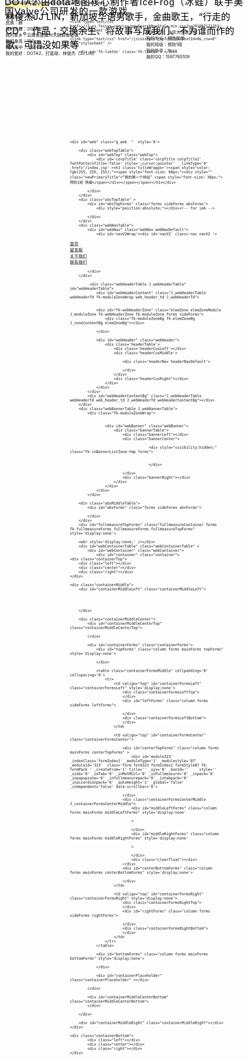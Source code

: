 <!DOCTYPE HTML>

<!--<html><head></head><body></body></html>-->
<html xmlns="http://www.w3.org/1999/xhtml" class="__noGmain g_html">
<head>
<title>我的第一个网站——杨晨</title>

<meta http-equiv="Content-Type" content="text/html; charset=utf-8" />
<meta http-equiv="Cache-Control" content="no-transform" />
<meta http-equiv="X-UA-Compatible" content="IE=edge" />
<meta name="format-detection" content="telephone=no,email=no,address=no" />
<meta name="renderer" content="webkit" />
<meta property="og:url" content="https://mj23669316.icoc.cc">





<script type="text/javascript" language="javascript"  id="faiHawEye">
(function() { 
var fs = document.createElement("script"); 
fs.src = "//fe.faisys.com/jssdk_1_1/js/hawkEye.min.js?v=202009221503";
fs.id = "faiHawkEye";
window.FAI_HAWK_EYE = {}; 
window.FAI_HAWK_EYE.jssdk_report_url = "//report.fkw.com/js/report"; 
window.FAI_HAWK_EYE.jssdk_appid = 3002; 
window.FAI_HAWK_EYE.fai_is_oem = 0; 
window.FAI_HAWK_EYE.fai_aid = 25488453; 
window.FAI_HAWK_EYE.fai_bs_aid = 25488453; 
window.FAI_HAWK_EYE.fai_bs_id = 0; 
window.FAI_HAWK_EYE.fai_bs_wid = 0; 
window.FAI_HAWK_EYE.fai_web_name = "site"; 
var s = document.getElementsByTagName("script")[0];
s.parentNode.insertBefore(fs, s);
})();

window.FAI_HAWK_EYE && (FAI_HAWK_EYE.js_err_filter = function(){
    var event = arguments[4];
    if(event && event.innerError){
        return true;
    }
    var url = arguments[1];
    if(url && ['1.ss.faisys.com/js', 'fe.faisys.com'].some(function(item){
        return url.indexOf(item) > -1
    })){
        return true;
    };
    return false;
});
</script>

<link rel="shortcut icon" href="data:;base64,="/>
<meta name="description" content=""/>
<meta itemprop="name" content="我的第一个网站——杨晨"/>
<meta name="keywords" content=""/>
<link rel='canonical' href='//mj23669316.icoc.cc/'>


<link type="text/css" href="//2.ss.faisys.com/css/dialog.min.css?v=202009091417" rel="stylesheet" />

<link type="text/css" href="//2.ss.faisys.com/css/siteBase2.min.css?v=202009231402" rel="stylesheet" />
<link type="text/css" href="//2.ss.faisys.com/css/base2.min.css?v=202009291821" rel="stylesheet" />
<link type="text/css" href="//2.ss.faisys.com/css/dist/module.min.css?v=202007291522" rel="stylesheet" />
<link type="text/css" href="//jzs.faisys.com/1010/fkTheme.min.css?v=20200927114032&aid=25488453&wid=0&isNavV2=true&isBannerV2=true&isGrayTest=true" rel="stylesheet" />


    <link type='text/css' href='//2.ss.faisys.com/css/newSearchBoxStyle.min.css?v=201907171253' rel='stylesheet'>

<link type="text/css" href="//2.ss.faisys.com/css/site/poshytipAndmCustomScrollbar.min.css?v=201905221254" rel="stylesheet" />







    <link type="text/css" href="/jzcusstyle.jsp?colId=2&extId=0&_csw=0" rel="stylesheet" />




<script>

var _perfGray = true;
var _portalHost = "i.fkw.com";
var _wid = 0;
if (typeof Fai == 'undefined'){
    Fai = {};
    Fai.top = window;
}
var _lcid = 2052,
    _curLanCode = 'cn',
    _openStaticUrl = false,
    defaultLcid = 2052,
    _aid = 25488453,
    statId = -1,
    _debug = false,
    _isPre = false,
    _siteDomain = '//mj23669316.icoc.cc',
    _resRoot = '//0.ss.faisys.com',
    _colId = 2,
    newsDetailPage = 7,
    productDetailPage = 8,
    photoDetailPage = 22,
    _fromColId = -1,
    _designAuth = false,
    _manageMode = false,
    _oem = false,
    siteVipBeforeExpireDays = -1000,
    _getVipVipStartTime = {"siteVipStartMoreThan7Days":false,"siteVipStartMoreThan30DaysAllSite":false,"siteVipVipStartTime":"0"},                          
    _siteVer = 10,
    _fdpSiteVer = 1,
    _manageStatus = false,
    __noTable = true,
    __noGmain = true,
    _vueStyleGrayTest = false,
    _mutationObLog = false,
    _simpleTextGrayTest = true,
    _mutationObGrayTest = true,
    _openRemoveUrlArgs = false,
    _setReqHttpOnlyCookie = false,
    _useFullUrl = false,
    newUserHasAddModule = true,     
    _floatImgLazyLoadGrayTest = true,
    _showFirstOpenRapid = true,
    _isTemplateVersion2 = true,
    _uiMode= false;
     Fai.top._oldFooterGuideUrl = '//jz.fkw.com/blog/5405';  
    _cusSiteWidth = 1200;

</script>



<script type="text/javascript" src="//1.ss.faisys.com/js/comMethods.min.js?v=202008121347"></script>
<script type="text/javascript" src="//1.ss.faisys.com/js/jzUtils.min.js?v=202007291522"></script>
<script type="text/javascript" src="//1.ss.faisys.com/js/comm/polyfill.min.js?v=202003181523"></script>
<script type="text/javascript" src="//1.ss.faisys.com/js/comm/jquery/jquery-core.min.js?v=201912231451"></script>
<script type="text/javascript" src="//1.ss.faisys.com/js/comm/jquery/jquery-mousewheel.min.js?v=201912181508"></script>
<!-- <script type="text/javascript" src="//fe.faisys.com/faUtil_1_0/js/fai.all.min.js?v=202003051758"></script> -->
<script type="text/javascript" src="//1.ss.faisys.com/js/dist/frontend.min.js?v=202009231402"></script>
<script type="text/javascript" src="//1.ss.faisys.com/js/comm/jquery/jquery-ui-core.min.js?v=202009091417"></script>
<script type="text/javascript" src="//1.ss.faisys.com/js/comm/jquery/jquery-parallax.min.js?v=202001151456"></script>
<script type="text/javascript" src="//1.ss.faisys.com/js/dist/monitor.min.js?v=202008261414"></script>
<script type="text/javascript" src="//1.ss.faisys.com/js/site.min.js?v=202009291822"></script>
<script type="text/javascript" src="//1.ss.faisys.com/js/locale/2052.min.js?v=202009091418"></script>


<script type="text/javascript" src="//1.ss.faisys.com/js/dist/site.min.js?v=202009281220"></script>












<script type="text/javascript"> 
    ;(function () {
    var lancode = Fai.top._curLanCode
    function startsWith (str, search, pos) {
      pos = !pos || pos < 0 ? 0 : +pos;
      return str.substring(pos, pos + search.length) === search;
    }
    function formater (prefix, url) {
          if(lancode) {
        if( !startsWith(url,"/") && !startsWith(url, "../")  && !startsWith(url, "http")) {
              if(/^((\.\/)|\/)?r?manage(_v2)?\/(.*\.jsp)?/.test(url)) {
                var rIndex = url.indexOf("./") === 0;
                if(rIndex) {
                  url = url.substring(2)
                }
                 var hasCode = window.location.pathname.indexOf("/" +  lancode +"/") !== -1; 
                if(hasCode) {
                    url = prefix + url;
                }else {
                    url = "/" + url;
                }
              }
            }
          }
          return url
    }
        try {
            if(Fai.top._openStaticUrl) {
                Fai.top.Fai.popupWindow.setPrefix("/" + Fai.top._curLanCode + "/", formater)
                Fai.top.Fai.popupWindowVersionTwo.setPrefix("/" + Fai.top._curLanCode + "/", formater); 
            }
        }  catch (e) {
        }
    })();
</script>




</head>
<body class="g_body  g_locale2052  g_cusSiteWidth  bUserWrap " >



        <div id='fk-limtUv' class='fk-limtUv'> </div>   




















    <div id="web" class="g_web  "  style='0'>

        <div class="webTopTable">
            <div id="webTop" class="webTop">
                <div id='corpTitle' class='corpTitle corpTitle2' fontPatternTitle='false' style=';cursor:pointer'  _linkType='0' _href='/index.jsp' ><h1 class='titleWrapper'><span style="color: rgb(255, 255, 255);"><span style="font-size: 60px;"><div style="" class="newPrimaryTitle">“我的第一个网站” <span style="font-size: 30px;">预防1班 杨晨</span></div></span></span></h1></div>

            </div>
        </div>
        <div class="absTopTable" >
            <div id="absTopForms" class="forms sideForms absForms">
                <div style="position:absolute;"></div><!-- for ie6 -->
                
            </div>
        </div>
        <div class="webNavTable">
            <div id="webNav" class="webNav webNavDefault">
                <div id='navV2Wrap'><div id='navV2' class='nav navV2 '>
<div class='navMainContent'><div class='navContent'>
<div id='navCenterContent' class='navCenterContent'>
<div id='navCenter' class='navCenter'>
<div class='itemPrev'></div>
<div class='itemContainer'>
<div title='' id='nav2' class='item itemCol2 itemIndex1' colId='2'  onclick='window.open("/", "_self")' _jump='window.open("/", "_self")'>
<div class='itemCenter navItem'><a hidefocus='true' style='outline:none;' class='J_nav_item_link ' href='/'  onclick=';return false;' ><span class='itemName0 J_nav_item_name'>首页</span><span style='display:none;' class='navItemSubName J_nav_item_subname'>Home</span></a></div></div>
<div class='itemSep'><span class='itemSepLine'></span></div><div title='' id='nav9' class='item itemCol9 itemIndex2' colId='9'  onclick='window.open("/msgBoard.jsp", "_self")' _jump='window.open("/msgBoard.jsp", "_self")'>
<div class='itemCenter navItem'><a hidefocus='true' style='outline:none;' class='J_nav_item_link ' href='/msgBoard.jsp'  onclick=';return false;' ><span class='itemName0 J_nav_item_name'>留言板</span><span style='display:none;' class='navItemSubName J_nav_item_subname'>Messages</span></a></div></div>
<div class='itemSep'><span class='itemSepLine'></span></div><div title='' id='nav101' class='item itemCol101 itemIndex3' colId='101'  onclick='window.open("/col.jsp?id=101", "_self")' _jump='window.open("/col.jsp?id=101", "_self")'>
<div class='itemCenter navItem'><a hidefocus='true' style='outline:none;' class='J_nav_item_link ' href='/col.jsp?id=101'  onclick=';return false;' ><span class='itemName0 J_nav_item_name'>关于我们</span><span style='display:none;' class='navItemSubName J_nav_item_subname'>Nav</span></a></div></div>
<div class='itemSep'><span class='itemSepLine'></span></div><div title='' id='nav102' class='item itemCol102 itemIndex4' colId='102'  onclick='window.open("/col.jsp?id=102", "_self")' _jump='window.open("/col.jsp?id=102", "_self")'>
<div class='itemCenter navItem'><a hidefocus='true' style='outline:none;' class='J_nav_item_link ' href='/col.jsp?id=102'  onclick=';return false;' ><span class='itemName0 J_nav_item_name'>联系我们</span><span style='display:none;' class='navItemSubName J_nav_item_subname'>Nav</span></a></div></div>
</div>
<div class='itemNext'></div>
</div>
</div>
</div>
</div>
</div>
</div>

            </div>
        </div>
        
             <div class="webHeaderTable J_webHeaderTable" id="webHeaderTable">
                <div id="webHeaderContent" class="J_webHeaderTable webHeaderTd fk-moduleZoneWrap web_header_td J_webHeaderTd">
       
                
                <div id="fk-webHeaderZone" class="elemZone elemZoneModule J_moduleZone fk-webHeaderZone fk-moduleZone forms sideForms">
                    <div class="fk-moduleZoneBg fk-elemZoneBg J_zoneContentBg elemZoneBg"></div>
                    
                </div>
                
                <div id="webHeader" class="webHeader">
                    <div class='headerTable'>
                        <div class='headerCusLeft'></div>
                        <div class='headerCusMiddle'>

                            <div class='headerNav headerNavDefault'>
                            
                            </div>
                        </div>
                        <div class="headerCusRight"></div>
                    </div>
                </div>
            </div>
            <div id="webHeaderContentBg" class="J_webHeaderTable webHeaderTd web_header_td J_webHeaderTd webHeaderContentBg"></div>
        </div>
        <div class="webBannerTable J_webBannerTable">
            <div class="fk-moduleZoneWrap">
                    
                    
                    <div id="webBanner" class="webBanner">
                        <div class="bannerTable">
                            <div class="bannerLeft"></div>
                            <div class="bannerCenter">
                                        
                                        <div style="visibility:hidden;" class="fk-inBannerListZone-tmp forms">

                                            
                                        </div>  
                                
                            </div>
                            <div class="bannerRight"></div>
                        </div>
                    </div>
                </div>
            </div>

        <div class="absMiddleTable">
            <div id="absForms" class="forms sideForms absForms">
                
            </div>
        </div>
        <div id="fullmeasureTopForms" class="fullmeasureContainer forms fk-fullmeasureForms fullmeasureForms fullmeasureTopForms" style='display:none'>
            
        <wbr style='display:none;' /></div>
        <div id="webContainerTable" class="webContainerTable" >
            <div id="webContainer" class="webContainer">
                <div id="container" class="container">
    <div class="containerTop">
        <div class="left"></div>
        <div class="center"></div>
        <div class="right"></div>
    </div>

    <div class="containerMiddle">
        <div id="containerMiddleLeft" class="containerMiddleLeft">
                
                
                
                
        </div>

        <div class="containerMiddleCenter">
            <div id="containerMiddleCenterTop" class="containerMiddleCenterTop">
                
            </div>

            <div id="containerForms" class="containerForms">
                <div id="topForms" class="column forms mainForms topForms" style='display:none'>
                    
                </div>

                <table class="containerFormsMiddle" cellpadding='0' cellspacing='0'>
                    <tr>
                        <td valign="top" id="containerFormsLeft" class="containerFormsLeft" style='display:none'>
                            <div class="containerFormsLeftTop">
                            </div>
                            <div id="leftForms" class="column forms sideForms leftForms">
                                
                            </div>
                            <div class="containerFormsLeftBottom">
                            </div>
                        </td>

                        <td valign="top" id="containerFormsCenter" class="containerFormsCenter">
                
                            <div id="centerTopForms" class="column forms mainForms centerTopForms" >
                                <div id='module323' _indexClass='formIndex1' _moduleType='1' _modulestyle='87' _moduleid='323'  class='form form323 formIndex1 formStyle87 fk-formPack ' _createFrom='1' title='' _sys='0' _banId=''     style='' _side='0' _inTab='0' _inMulMCol='0' _inFullmeasure='0' _inpack='0' _inpopupzone='0' _infullmeasurepack='0' _intabpack='0' _inaccordionpack='0' _autoHeight='1' _global='false' _independent='false' data-scrollbar='0'>
<div class='formBanner formBanner323 f-packFormBanner  J_packFormBanner '  style=''>
<div class='left left323'></div>
<div class='center center323' valign='top'>
<div class='formBannerTitle formBannerTitle323'>
<span class='titleLeft titleLeft323' valign='top'>
</span>
<div class='titleCenter titleCenter323' valign='top'>
<div class='titleText titleText323'><span class='bannerNormalTitle fk_mainTitle mainTitle mainTitle323'></span></div>
</div>
<span class='titleRight titleRight323' valign='top'>
</span>
</div>
</div>
<div class='right right323'></div>
</div>
<div class='J_packContent f-packContent f-packContent323 elemZone elemZoneModule' id='fk-packContent323'><div class='fk-elemZoneBg J_zoneContentBg elemZoneBg f-packContentBg f-packContentBg323'></div>
<div id='module325' bannerTitle='文本' _indexClass='' _moduleType='1' _modulestyle='86' _moduleid='325'  class='form form325 formStyle86 siteEditor ' title='' _sys='0' _banId=''     style='position:absolute;top:43px;left:18px;width:435px;' _side='0' _inTab='0' _inMulMCol='0' _inFullmeasure='0' _inpack='323' _inpopupzone='0' _infullmeasurepack='0' _intabpack='0' _inaccordionpack='0' _autoHeight='0' _global='false' _independent='false' data-scrollbar='0'>
<div class='lightModuleOuterContent lightModuleOuterContent325'><div class='fk-editor simpleText fk-editor-break-word  '>我的名字：杨晨<div>民族：彝</div><div>我的生日：2001年11月</div><div>我的家乡：云南省楚雄州大姚县金碧镇</div><div>我的身高：190cm</div><div>我的高中：大姚一中</div><div>我的爱好：DOTA2、打篮球、林俊杰（JJ LIN）<br><div><br></div></div></div></div>
</div>
<div id='module322' bannerTitle='文本' _indexClass='' _moduleType='1' _modulestyle='86' _moduleid='322'  class='form form322 formStyle86 siteEditor ' title='' _sys='0' _banId=''     style='position:absolute;top:-2px;left:18px;width:197px;' _side='0' _inTab='0' _inMulMCol='0' _inFullmeasure='0' _inpack='323' _inpopupzone='0' _infullmeasurepack='0' _intabpack='0' _inaccordionpack='0' _autoHeight='0' _global='false' _independent='false' data-scrollbar='0'>
<div class='lightModuleOuterContent lightModuleOuterContent322'><div class='fk-editor simpleText fk-editor-break-word  '><span style="color: rgb(255, 235, 60); font-size: 30px;" color="rgba(255, 235, 60, 1)">About me</span></div></div>
</div>
<div id='module326' bannerTitle='文本' _indexClass='' _moduleType='1' _modulestyle='86' _moduleid='326'  class='form form326 formStyle86 siteEditor ' title='' _sys='0' _banId=''     style='position:absolute;top:94px;left:477px;width:435px;' _side='0' _inTab='0' _inMulMCol='0' _inFullmeasure='0' _inpack='323' _inpopupzone='0' _infullmeasurepack='0' _intabpack='0' _inaccordionpack='0' _autoHeight='0' _global='false' _independent='false' data-scrollbar='0'>
<div class='lightModuleOuterContent lightModuleOuterContent326'><div class='fk-editor simpleText   '>我的大学：北京大学医学部<div>我的专业：预防医学</div><div>我的班级：预防1班</div><div>我的外号：Yccc</div><div>我的QQ：1597765109</div><div><br></div></div></div>
</div>
</div></div>

<div id='module324' _indexClass='formIndex2' _moduleType='1' _modulestyle='87' _moduleid='324'  class='form form324 formIndex2 formStyle87 fk-formPack ' _createFrom='1' title='' _sys='0' _banId=''     style='' _side='0' _inTab='0' _inMulMCol='0' _inFullmeasure='0' _inpack='0' _inpopupzone='0' _infullmeasurepack='0' _intabpack='0' _inaccordionpack='0' _autoHeight='0' _global='false' _independent='false' data-scrollbar='0'>
<div class='J_packContent f-packContent f-packContent324 elemZone elemZoneModule' id='fk-packContent324'><div class='fk-elemZoneBg J_zoneContentBg elemZoneBg f-packContentBg f-packContentBg324'></div>
<div id='module333' _indexClass='' _moduleType='1' _modulestyle='1' _moduleid='333'  class='form form333 formStyle1' title='' _sys='0' _banId=''     style='position:absolute;top:0px;left:18px;width:801px;' _side='0' _inTab='0' _inMulMCol='0' _inFullmeasure='0' _inpack='324' _inpopupzone='0' _infullmeasurepack='0' _intabpack='0' _inaccordionpack='0' _autoHeight='0' _global='false' _independent='false' data-scrollbar='0'>
<div class=' formMiddle formMiddle333' style='height:254px; '>
<div class='formMiddleCenter formMiddleCenter333 ' valign='top'>
<div class='formMiddleContent formMiddleContent333 fk-formContentOtherPadding' tabStyle='0'>
<div class='richModuleSlaveImgContainer richTextImg textImg1' ><img imgid='ABUIABACGAAg2beA-AUojKGu3AQw-ws4-ws' picide='' marginType='0' picMargin='0' imgurl='' imglinktype='1' imgcolId='2' imgpath='//25488453.s21i.faiusr.com/2/ABUIABACGAAg2beA-AUojKGu3AQw-ws4-ws.jpg' class='richModuleSlaveImg richImg richImg1' alt='ABUIABACGAAg2beA-AUojKGu3AQw-ws4-ws' title='' src='//25488453.s21i.faiusr.com/2/ABUIABACGAAg2beA-AUojKGu3AQw-ws4-ws.jpg'  /></div><div class='richContent richContent1'><div class="jz_fix_ue_img"><p style="line-height:3.3em;"><span style="color:#000000;font-size:20px;"><span style="color:#000000;font-size:60px;"></span><span style="color:#000000;font-size:30px;">林俊杰JJ LIN，新加坡华语男歌手，金曲歌王，“行走的CD”。作品：交换余生、将故事写成我们、不为谁而作的歌、可惜没如果等</span></span></p></div></div></div>
</div>
</div>
</div>
</div></div>

<div id='module329' _indexClass='formIndex3' _moduleType='1' _modulestyle='87' _moduleid='329'  class='form form329 formIndex3 formStyle87 fk-formPack ' _createFrom='1' title='' _sys='0' _banId=''     style='' _side='0' _inTab='0' _inMulMCol='0' _inFullmeasure='0' _inpack='0' _inpopupzone='0' _infullmeasurepack='0' _intabpack='0' _inaccordionpack='0' _autoHeight='1' _global='false' _independent='false' data-scrollbar='0'>
<div class='J_packContent f-packContent f-packContent329 elemZone elemZoneModule' id='fk-packContent329'><div class='fk-elemZoneBg J_zoneContentBg elemZoneBg f-packContentBg f-packContentBg329'></div>
<div id='module337' _indexClass='' _moduleType='1' _modulestyle='1' _moduleid='337'  class='form form337 formStyle1' title='' _sys='0' _banId=''     style='position:absolute;top:-50px;left:15px;width:794px;' _side='0' _inTab='0' _inMulMCol='0' _inFullmeasure='0' _inpack='329' _inpopupzone='0' _infullmeasurepack='0' _intabpack='0' _inaccordionpack='0' _autoHeight='0' _global='false' _independent='false' data-scrollbar='0'>
<div class='formBanner formBanner337'  style=''>
<div class='left left337'></div>
<div class='center center337' valign='top'>
<div class='formBannerTitle formBannerTitle337'>
<span class='titleLeft titleLeft337' valign='top'>
</span>
<div class='titleCenter titleCenter337' valign='top'>
<div class='titleText titleText337'><span class='bannerNormalTitle fk_mainTitle mainTitle mainTitle337'>图文展示</span></div>
</div>
<span class='titleRight titleRight337' valign='top'>
</span>
</div>
</div>
<div class='right right337'></div>
</div>
<div class=' formMiddle formMiddle337' style='height:237px; '>
<div class='formMiddleCenter formMiddleCenter337 ' valign='top'>
<div class='formMiddleContent formMiddleContent337 fk-formContentOtherPadding' tabStyle='0'>
<div class='richModuleSlaveImgContainer richTextImg textImg1' ><img imgid='ABUIABACGAAglLeA-AUoqKmz3AMwqwI4qwI' picide='' marginType='0' picMargin='0' imgurl='' imglinktype='1' imgcolId='2' imgpath='//25488453.s21i.faiusr.com/2/ABUIABACGAAglLeA-AUoqKmz3AMwqwI4qwI.jpg' class='richModuleSlaveImg richImg richImg1' alt='ABUIABACGAAglLeA-AUoqKmz3AMwqwI4qwI' title='' src='//25488453.s21i.faiusr.com/2/ABUIABACGAAglLeA-AUoqKmz3AMwqwI4qwI.jpg'  /></div><div class='richContent richContent1'><div class="jz_fix_ue_img"><div m-padding="5px 0px 5px 0px" p-padding="5px 0px 5px 0px" css_animation_delay="0" qfyuuid="qfy_column_text_ymv7m-c-ww" class="qfy-element qfy-text qfy-text-68546 qfe_text_column qfe_content_element  " style="position:relative;line-height:1.5em;background-repeat:no-repeat;padding-top:5px;padding-bottom:5px;"><div class="qfe_wrapper"><div style="position:relative;"><div style="line-height:30px;letter-spacing:2px;text-align:left;"><span style="font-family:arial;"><span style="color:#000000;font-size:30px;">DOTA2:由dota地图核心制作者IceFrog（冰蛙）联手美国Valve公司研发的一款游戏</span></span><span style="color:#EAEAEA;"><span style="font-family:arial;"><br /></span></span></div></div></div></div><p style="line-height:1.5em;"><br /></p></div></div></div>
</div>
</div>
</div>
</div></div>


                            </div>
                            <div class="containerFormsCenterMiddle J_containerFormsCenterMiddle">
                                <div id="middleLeftForms" class="column forms mainForms middleLeftForms" style='display:none'
                                    
                                >
                                
                                </div>
                                <div id="middleRightForms" class="column forms mainForms middleRightForms" style='display:none'
                                    
                                >
                                
                                </div>  
                                <div class="clearfloat"></div>
                            </div>
                            <div id="centerBottomForms" class="column forms mainForms centerBottomForms" style='display:none'>
                                
                            </div>
                        </td>

                        <td valign="top" id="containerFormsRight" class="containerFormsRight" style='display:none'>
                            <div class="containerFormsRightTop">
                            </div>
                            <div id="rightForms" class="column forms sideForms rightForms">
                                
                            </div>
                            <div class="containerFormsRightBottom">
                            </div>
                        </td>
                    </tr>
                </table>

                <div id="bottomForms" class="column forms mainForms bottomForms" style='display:none'>
                    
                </div>

                <div id="containerPlaceholder" class="containerPlaceholder" ></div>
                
            </div>

            <div id="containerMiddleCenterBottom" class="containerMiddleCenterBottom">
            </div>

        </div>

        <div id="containerMiddleRight" class="containerMiddleRight"></div>
    </div>
    
    <div class="containerBottom">
            <div class="left"></div>
            <div class="center"></div>
            <div class="right"></div>
    </div>
</div>
            </div>
        </div>
        <div id="fullmeasureBottomForms" class="fullmeasureContainer forms fk-fullmeasureForms fullmeasureForms fullmeasureBottomForms" 
        style='display:none'>
            
        <wbr style='display:none;' /></div>
        <div class="absBottomTable">
            <div id="absBottomForms" class="forms sideForms absForms">
                <div style="position:absolute;"></div><!-- for ie6 -->
                
            </div>
        </div>
        
        <div id="webFooterTable" class="webFooterTable J_webFooterTable" >
            <div class="fk-moduleZoneWrap">
                <div id="fk-webFooterZone" class="elemZone elemZoneModule J_moduleZone fk-webFooterZone fk-moduleZone forms sideForms">
                    <div class="fk-moduleZoneBg fk-elemZoneBg J_zoneContentBg elemZoneBg"></div>
                    
                </div>
                
                
                    <div id="webFooter" class="webFooter">
                        <div id='footer' class='footer' ><div class='footerTop'><div class='topLeft'></div><div class='topCenter'></div><div class='topRight'></div></div><div class='footerMiddle'><div class='middleLeft'></div><div class='middleCenter' align='center'><div class='footerContent'><div class='footerSupport' id='footerSupport' ><span class='footerMobile J_supportItem'><a hidefocus='true' href='//mj23669316.m.icoc.cc' target='_blank'>手机版</a></span>       <span class='footerSep J_footerSep'>|</span><span class='footerFaisco J_supportItem'>本站使用<a class='J_supportLink' hidefocus='true' href='http://jz.fkw.com/proFree.html?_ta=2524' onclick='Site.logDog(100065, 0);' target='_blank' ><svg id='faisco-icons-logo' class='toolbar_site_logo' style='width: 22px; height: 16px; padding-left:2px;position:relative; top: 3px;'><use xlink:href='#icon_site_logo_no_color'></use></svg>凡科建站</a><span style='padding-left:8px;' class='J_buildText'>搭建</span></span>       <span class='footerSep J_footerSep'>|</span>           <span id='footerLogin' class='footerLogin J_supportItem'><a name='popupLogin' hidefocus='true' href='https://i.fkw.com?cacct=mj23669316&_fromsite=true' onclick='Fai.closeTip("#footerLogin");Site.logDog(200584,0);'>管理登录</a></span>                    <span class='bgplayerButton' id='bgplayerButton' style='display:none;'></span></div></div></div><div class='middleRight'></div></div><div class='footerBottom'><div class='bottomLeft'></div><div class='bottomCenter'></div><div class='bottomRight'></div></div></div>

                    </div>
                
        
             </div>
         </div>
        
        <div class="clearfloat"></div>
    </div>  
    
    


<div class="floatLeftTop manageTranTop"  style='0' >
    <div id="floatLeftTopForms" class="forms sideForms floatForms">
        
    </div>
</div>
<div class="floatRightTop manageTranTop"  style='0' >
    <div id="floatRightTopForms" class="forms sideForms floatForms">
        
    </div>
</div>
<div class="floatLeftBottom">
    <div id="floatLeftBottomForms" class="forms sideForms floatForms">
        
    </div>
</div>
<div class="floatRightBottom">
    <div id="floatRightBottomForms" class="forms sideForms floatForms">
        
    </div>
</div>
<div id="popupLevel" class="popupLevel">
    <div id="popupLevelWrap" class='popupLevelWrap'>
        <div id="popupLevelEditToolArea" class="popupLevelEditToolArea">
            <div id="popupLevelEditPanel" class="popupLevelEditPanel"></div>
            <div id="popupLevelEditTool" class="popupLevelEditTool"></div>
        </div>
        <div id="popupLevelForms" class="forms sideForms popupLevelForms"></div>
    </div>
</div>



    <div id="bgMusic" class="bgMusic"></div>    
    
    
    



    
<link type='text/css' href='//2.ss.faisys.com/css/fontsIco.min.css?v=202008261414' rel='stylesheet' />




<script type="text/javascript">
try{







Fai.top = window;
Fai.top.manageAuth = false;
Fai.top.mobiDesignAuth = false;
Fai.top._onlyHasBannerEditAuth = false;
Fai.top._formManageAuth = false;
Fai.top.openMsgSearch = false; 
Fai.top.pageName = "首页";   

Fai.top.isNeed = false;  
Fai.top.businessId = 2;  
Fai.top.sceneId104 = 104;  
Fai.top.sceneId105 = 105;  
Fai.top.sceneId106 = 106;  
Fai.top.siteHost = "mj23669316.jz.fkw.com";      
Fai.top._isLoginO = false; 
Fai.top.isSale = false; 

Fai.top.domainBind = 1;
Fai.top.enableGuide = false;
Fai.top._templateFrame = 1010;
Fai.top._majorColorData = "#2b2b2b";
Fai.top.isJzAllSiteV2 = true;



var _Global = {},
    _newRapidSite = true,
    _canNewsScore = false,
    bgmCloseToOpen = false,
    _newsGuideJumpToTemplateUrl = 'sf16590494.jz.fkw.com',
    isGuide_sample = false,
    _showNewUsersGuide = false,
    _newsGuideClickHelp = false,
    _newsGuideCopyDemo = false,
    _newsGuideReplaceImg = false,
    _newsGuideAddModule = false,
    _newsGuideClickPanel = false,
    newGuideCreateCol = false,
    newGuideEditBanner = false,
    _loginDays = 1,
    _devMode = false,
    _guideNewUserStep = -1,
    _inGuideNewUser = false,
    _isSupportPreTestUser = false,
    optingStep = 0,
    guide_continue = 0,
    _creatNewSite = false,
    _isOpenRapid = false,
    isEnterRapidFirst = false,                                              
    _newUser = false,
    _colOtherStyleData = {"independentList":[],"hh":false,"fh":false,"y":0,"h":0,"layout4Width":0,"layout5Width":0},                       
    _templateOtherStyleData = {"h":445,"independentList":[],"hh":false,"fh":false,"y":0,"layout4Width":0,"layout5Width":0},     
    _allowedHtmlUrl = false,
    _openHtmlUrl = false,
    _isBUser = true,
    _isCliIdBUse = true,
    manageClose = false,
    isFirstLogin = false,                                       
    _isMallWeb = false,
    _proSiteQueryStr = '',//by jser
    httpStr = 'https://',
    _fromModuleCenter = false,
    _fromJzAllSite = false,
    vipExpireTime = '';
    _companyGoalIsSite = false;  
    _companyGoal11 = 5;  
    
    _Global.useElevatorNav = false;
    _Global.isUseElevatorNav =false;
    _Global.isHomePage =true;
    _Global.moduleManage = false;
    _Global.newsManage = false;
    _Global.siteMapDomain = 'mj23669316.icoc.cc';
    

    
    var _homeHost = "www.fkw.com";

var _templateDefLayout = {BANNER_NAV:0,NAV_FLOAT:1,LEFT_NAV_BANNER_RIGHT_HIDE:3,LEFT_NAV_CENTER_BANNER_RIGHT_HIDE:4,LEFT_BANNER_NAV_RIGHT_HIDE:5,LEFT_NAV_EXPEND_CENTER_BANNER:6,CENTER_TOP_BANNER_RIGHT_HIDE:7,LEFT_HIDE_CENTER_TOP_BANNER:8,NAV_FLOAT_ON_BANNER:9,NAV_BANNER:10}; 
Fai.top.isIncToVue = false;





$(function() {
    
        Site.ajaxLoadModuleDom(2, 0, {"_ajaxLoadModuleList":[],"_partDomInfoList":[],"fullUrl":"https://mj23669316.icoc.cc/"});
    
    Site.showOrHideMailBox();
        
    
    
    

    Site.loadLastLoginAcct('mj23669316');

    Site.bindBeforeUnloadEvent(false, false, false);
    Site.initTemplateLayout(_templateDefLayout.NAV_FLOAT, true, false );
    



    
    // ajax统计
    Site.total({colId:2, pdId:-1, ndId:-1, sc:0, rf:"", statId:statId});
    //保留旧用户的初始化版式区域4 和区域5 中，区域4的padding-right空间
    Site.colLayout45Width();
    //各个模块inc吐出脚本
    Site.initCorpTitleJump();
Site.initCorpTitle({"fontList":[]});
jzModule.SimpleTextModule.initSimpleTextLazyLoad( {"fontList":[],"isExecInitSimpleText":false,"initSimpleTextData":{},"writingMode":0,"moduleId":325});jzModule.Module.install({"id":325,"type":1,"style":86});

jzModule.SimpleTextModule.initSimpleTextLazyLoad( {"fontList":[],"isExecInitSimpleText":false,"initSimpleTextData":{},"writingMode":0,"moduleId":322});jzModule.Module.install({"id":322,"type":1,"style":86});

jzModule.SimpleTextModule.initSimpleTextLazyLoad( {"fontList":[],"isExecInitSimpleText":false,"initSimpleTextData":{},"writingMode":0,"moduleId":326});jzModule.Module.install({"id":326,"type":1,"style":86});

jzModule.Module.install({"id":323,"type":1,"style":87});

$(function(){Site.hoverChangeImage('#module333');});
Site.actionForUECallback({ id:'333'});
Site.hoverStyle();
jzModule.Module.install({"id":333,"type":1,"style":1});

jzModule.Module.install({"id":324,"type":1,"style":87});

$(function(){Site.hoverChangeImage('#module337');});
Site.actionForUECallback({ id:'337'});
jzModule.Module.install({"id":337,"type":1,"style":1});

jzModule.Module.install({"id":329,"type":1,"style":87});


    
    Site.ajaxLogDog();
    Site.sendBrowerInfo(false);
    
    
    Site.initPage();    
    
    
    setTimeout(afterModuleLoaded, 0);
    
    
    
    Site.triggerGobalEvent("siteReadyLoad");
    
    
});

function afterModuleLoaded() {
    
    Site.initPage2();
    
    
    
    
    
    
} // afterModuleLoaded end
var _jzProUrl = '', _mallProUrl;
var _flyerManageDomain = '';
var _siteAdmDomain = '',
    _jzHomeUrl = '',
    _oemDocumentDomain; 
Fai.top._jzAllSiteDomain = 'i.jz.fkw.com';
var _allSiteDomain = '', _allMallDomain = '', _homeDomain = '';

    _jzProUrl = 'jz.fkw.com';
    _mallProUrl = 'mall.fkw.com';
    _flyerManageDomain = 'cdm.faisco.cn';
    _siteAdmDomain = 'fkw.com';
    _jzHomeUrl = 'jz.fkw.com';
    _mallHomeUrl = 'mall.fkw.com';
    _allSiteDomain = 'i.jz.fkw.com';
    _allMallDomain = 'i.mall.fkw.com';
    _homeDomain = 'fkw.com';

_oemDocumentDomain = 'webportal.top';
_Global._webRightBar = false;
var _isMemberLogin = false;     
var _noCover = 0;                   
_Global._footerHidden = false;      
_Global._footerHiddenAllowed = false;   




var _headerTopStyle = {"hts":-1,"hg":{"y":2,"c":"rgba(255, 255, 255, 0)","f":"AIwBCAAQAhgAIP7k59UFKITA5AUwgA84gQo","r":3,"ps":0,"p":"//1.s140i.faiusr.com/2/AIwBCAAQAhgAIP7k59UFKITA5AUwgA84gQo.jpg"},"zh":false,"hf":false,"hfb":{"c":"","f":"","r":3,"ps":0,"p":"","y":0},"m":{},"bb":{"y":0}};             // 顶部样式（模板）
_Global._memberTopBar = false;                          // 顶部登录条
var _navPositionFixTop =  false;                  // 导航栏固定到顶部
var _elevatorNavStyleChanged = 0;
if( _Global.isHomePage){
    var _elevatorNav = {"s":0,"sc":"#fff","eil":[{"img":"","hoverImg":"","fileId":"","hoverFileId":"","link":{},"name":"电梯项1"},{"img":"","hoverImg":"","fileId":"","hoverFileId":"","link":{},"name":"电梯项2"},{"img":"","hoverImg":"","fileId":"","hoverFileId":"","link":{},"name":"电梯项3"}],"sm":0,"eifc":{"y":0,"ic":"#fff","sc":"#fff"},"eif":{"y":0,"s":14,"f":"微软雅黑","c":"#000","ac":"#fff","w":0,"d":0,"i":0},"eis":{"y":0,"w":80,"h":40},"eiis":{"y":0,"w":20,"h":20},"eisp":{"y":0,"s":0,"h":0,"c":"#000"},"eir":{"y":0,"s":0},"eib":{"y":0,"c":"#000","sc":"#000","s":0,"t":true,"b":true,"l":true,"r":true},"eirs":0,"ebg":{"y":0,"f":"","p":"","c":"#000","linear":"","bg":{"backgroundColor":"","backgroundPositionX":"","backgroundPositionY":"","backgroundRepeat":"","backgroundSize":""}},"er":{"y":0,"s":0},"eb":{"y":0,"c":"#000","s":0,"t":true,"b":true,"l":true,"r":true},"ep":{"r":-1,"t":-1}};                        
}

var nav2SubMenu=[];
var nav9SubMenu=[];
var nav101SubMenu=[];
var nav102SubMenu=[];


var _useBannerVersionTwo = true;                
var _customBackgroundData = {"styleDefault":true,"s":true,"h":false,"r":3,"ps":0,"o":"","sw":-1,"swt":0,"e":0,"wbh":-1,"wbw":-1,"clw":-1,"crw":-1,"wbws":-1,"wbs":0,"id":"","p":"","bBg":{"y":0,"r":3,"ps":0,"f":"","p":"","c":""},"cBg":{"y":0,"r":3,"ps":0,"f":"","p":"","c":""},"cmBg":{"y":0,"r":3,"ps":0,"f":"","p":"","c":""},"bm":{},"cm":{},"cp":{"y":0}};              
var _templateBackgroundData = {"styleDefault":true,"s":true,"h":false,"r":3,"ps":0,"o":"","sw":-1,"swt":0,"e":0,"wbh":-1,"wbw":-1,"clw":-1,"crw":-1,"wbws":-1,"wbs":0,"id":"","p":"","bBg":{"y":0,"r":3,"ps":0,"f":"","p":"","c":""},"cBg":{"y":0,"r":3,"ps":0,"f":"","p":"","c":""},"cmBg":{"y":0,"r":3,"ps":0,"f":"","p":"","c":""},"bm":{},"cm":{},"cp":{"y":0}};    
var _resImageRoot = '//2.ss.faisys.com';
var _useBannerNewType = false;              
var _templateBannerData = {"ce":{},"h":true,"pl":0,"s":0,"i":4000,"a":1500,"o":false,"t":1,"p":0,"pt":0,"bt":1,"ws2":false,"l":[],"f":{},"n":[],"c":3,"at":0,"tt":false,"ws":false};            
var _pageBannerData = {"s":0,"i":4000,"a":1500,"h":false,"o":false,"t":1,"p":0,"pt":0,"pl":0,"bt":1,"ws2":false,"l":[],"f":{},"ce":{},"n":[],"c":3,"at":0,"tt":false,"ws":false};                       
var _bannerData = _templateBannerData;
var _templateBannerV2Data = {"bl":[],"s":0,"bt":1,"at":0,"i":4000,"a":1500,"blh":{"t":0},"blw":{"t":0},"bzb":{"t":0},"bla":0,"ble":{"t":0,"at":0},"blpe":0,"bte":0,"plx":{"o":0,"obg":0,"dir":0,"dist":0.4},"bv":{"fId":"/image/rimage/section/banner/default/flv.mp4","fst":0,"fsh":0.0,"fUrl":"//0.ss.faisys.com/image/rimage/section/banner/default/flv.mp4"}};      
var _pageBannerV2Data = {"s":0,"bl":[],"bt":1,"at":0,"i":4000,"a":1500,"blh":{"t":0},"blw":{"t":0},"bzb":{"t":0},"bla":0,"ble":{"t":0,"at":0},"blpe":0,"plx":{"o":0,"obg":0,"dir":0,"dist":0.4},"bv":{"fId":"/image/rimage/section/banner/default/flv.mp4","fUrl":"//0.ss.faisys.com/image/rimage/section/banner/default/flv.mp4","fst":0,"fsh":0.0},"bte":0};                  
var _bannerV2Data = _templateBannerV2Data;
var _closePhotoDetailEditSettings = true;   
var _siteSeachRangeLength = 12;             
var _useTemplateHeaderZone = true;              
var _useTemplateFooterZone = true;              
var _useTemplateBottomFloatLayer = true;    
var _useTemplateTopAdv = true;                      
var _mallOpen = false;
var _couponOpen = false
var toolBoxShowView = false;
var toolBoxShowSet = false;
var toolBoxShowABTool = false;
var _wideBanner = true;     
var _navStyleData = {"ncp":{"y":0,"t":-1,"r":-1,"b":-1,"l":-1,"hl":-1,"ht":-1},"v":0,"no":true,"s":0,"ns":{"w":-1,"h":-1},"cs":{"w":-1,"h":-1},"gt":{"y":0},"ht":{"y":0},"np":{},"nb":{"y":0},"cb":{"y":0},"cp":{"y":0,"t":-1,"l":-1},"nis":{"w":-1,"h":-1},"nib":{"y":0},"nihb":{"y":0},"niss":{"w":-1,"h":-1},"nisb":{"y":0},"nsigt":{"y":0},"nsiht":{"y":0},"nsis":{"w":-1,"h":-1},"nsib":{"y":0},"nsihb":{"y":0},"nsiho":0,"nmove":0,"nsmt":{},"nsmb":{},"nrs":{"n":{"t":0},"c":{"t":0},"i":{"t":0},"smt":{"t":0},"smb":{"t":0},"si":{"t":0},"is":{"t":0},"sis":{"t":0},"tmt":{"t":0},"tmb":{"t":0},"ti":{"t":0},"tis":{"t":0}},"nsw":{"n":{"t":0},"c":{"t":0},"i":{"t":0},"sm":{"t":0},"si":{"t":0},"is":{"t":0},"sis":{"t":0}},"nbr":{"n":{"t":0},"i":{"t":0},"sm":{"t":0},"si":{"t":0},"is":{"t":0},"sis":{"t":0},"tm":{"t":0},"ti":{"t":0},"tis":{"t":0}},"ntf":{},"ntmt":{},"ntmb":{},"onft":false};                           
var _navStyleV2Data = {"no":false,"s":0,"snt":0,"ncb":false,"onft":false,"nmove":0,"oinc":false,"nhi":true,"ns":{"y":0,"w":-1,"h":-1},"np":{"y":0},"nbg":{"f":"","p":"","y":0},"nct":{"y":0,"cw":445},"nal":{"y":0},"nifc":{"y":0},"nif":{"y":0},"nsif":{"y":0},"nis":{"y":0,"w":-1,"h":-1},"nisp":{"y":0},"nir":{"y":0},"nib":{"y":0,"t":true,"b":true,"l":true,"r":true},"snfc":{"y":0},"snf":{"y":0},"snr":{"y":0},"snb":{"y":0,"t":true,"b":true,"l":true,"r":true},"ndl":false,"ndls":0,"nsucc":false,"nscc":"","nst":0,"nmw":1200};                       
var _useNavVersionTwo = true;                           
var _memberTopBar = false;                                  
var _memberTopBar_versionTwo = true;            
_Global._navHidden =false;                                      
_Global._topBarV2 = false;                                      
_Global._stylePanelV1 = false;                             
_Global._stylePanelV2 = false;                             
var _useFooterVersionTwo = true;

Fai.top._isDevDebug = false;  

Fai.top.checkUPlanAcct = false;
Fai.top._isShowFkAuthTips = true;
Fai.top._fkAuth = false;
Fai.top.staffClose=true;
Fai.top._footerInfo = "";
_Global._oemHiddenSupport = false;
_Global._hideSupportAllowed = false;
_Global._hiddenSupport = false;
_Global._hiddenLogin = false;
_Global._openManageSite = true;
_Global._hiddenMobile = false;
_Global._hiddenICP = false;
_Global._hiddenFooterInfo = true;
_Global._footerInfoV2 = "©2020 - 我的第一个网站——杨晨 版权所有";
_Global.isFreeVer = true;
_Global._hasBeiAn = false; 
_Global._hiddenMps = false; 
_defaultFooterInfo = "©2020 - 我的第一个网站——杨晨 版权所有";
var _cityJsLink = "//1.ss.faisys.com/js/city2.min.js?v=202007291522";
var _floatBtnCssLink = "//2.ss.faisys.com/css/floatBtn1.min.css?v=201910231607";
var _themeColorType = 2048;
var _siteDemo = false;

var _isRealDemo = false;
_Global._backToTop = false;


var _isGrayTestUser = false;

var _newLinkForSite = false;
var _siteType = 1;
var _usePrem = true;
var _acctCreateTime = 1601816724000;
var _siteId = 0;
var _isUseNewPanel = !_isMallWeb; // 是否使用新的面板
var _isMallDesigner = false; 
var _hideHelp = false;
var _templateLayout = _templateDefLayout.NAV_FLOAT;
var _webBannerHeight = -1;
var _isNewUserForLayoutToNewVersion = true;
var _undo = {allow: {undo:0, redo:0} };
var _choiceCurrencyVal = "￥";
var _moduleAnimationPercent = -1;
var file_size_limit = parseInt("1");
_Global.styleChangeNum = 0;
_Global.showSaveGuide = false;              
_Global.saveBtnState = 0;                   
_Global.previewBtnState = 0;                
_Global.saveClickConut = 0;                 
_Global._useTemplateBackground = true;      
var carousel3D = {};
var isJuly3FreeUser = false;
var _newUserGuide = false;                      
if( false ){                        
    if(_aid > 9855603 && !false){   
        _newUserGuide = true;                   
    }
}else{
    if(_aid > 15971536 && !false){  // undefined and false  
        _newUserGuide = true;                   //传到全局，当前
    }
}
_newUserGuide = _isMallDesigner ? false : _newUserGuide;
Site.getCouponByHdJump(0);
Site.receiveCouponFromHd(false, 0, 0.0);
var _executedCountForUserGuide = 1; 
var jzOpenTime = 1601816725000;

var loginMemberSucJumpUrlIllegality = false;
_Global._siteAdvancedSetting = false;

var fk_old_onload = window.onload;
$(window).load(function(){
    
    
    Site.checkUserDomainAction();
    
    
        Site.cacheModuleFunc.runSiteInit();
    
    
        if(typeof fk_old_onload == "function"){
            fk_old_onload.apply(this, arguments);
        }
        
        
        
        Site.pageOnload();
        
        
        
        
    
    
    
    
    
    
    
    
    if(false) {
        $(function() {
            function cssTest() {
                var elem = document.createElement('x');  
                elem.style.cssText = 'pointer-events:auto';  
                return elem.style.pointerEvents === 'auto';  
            }
            if(cssTest()) {
                $('body').append("<svg id='GWWatermark' class='gw_watermark'><svg>")
            }
        })
    }

    
});
jzUtils.run({
    "name": "Pre.errorReport",
    "base": window
});



    Site.beforeUnloadFunc(statId);


    Site.limitDayUv();



    Site.limitUv();




// 在线视频模块

Site.loadCss("//2.ss.faisys.com/css/comm/video.js/video-js.min.css?v=201910231607");
Site.loadCss("//2.ss.faisys.com/css/video.min.css?v=202009231402");
$LAB.script("//1.ss.faisys.com/js/comm/video.js/video.min.js?v=202004011336");
Site.loadCss("//2.ss.faisys.com/css/datepicker.min.css?v=202006301741");
    

    $LAB.script("//1.ss.faisys.com/js/bookingSubmitPanel.min.js?v=202008121347");
    $LAB.script("//1.ss.faisys.com/js/photoSlide.min.js?v=202007291522");
    $LAB.script("//1.ss.faisys.com/js/imageEffect.min.js?v=202003181523")
        .wait(function () {
            jzUtils.trigger({
                "name": "ImageEffect.FUNC.BASIC.Init",
                "base":Site
            });
        });
        


if(!Fai.isIE8() && !Fai.isIE7() ){
    $LAB.script("//1.ss.faisys.com/js/dist/svg.min.js?v=202008121347");
}

        if(_manageMode && _uiMode){
                $LAB.script("//1.ss.faisys.com/js/faiFloatPanel.min.js?v=202007291522")
            .script("//1.ss.faisys.com/js/faiFloatPanel_bindEvent.min.js?v=202007291522")
            
            .wait(function(){
                Site.loadCss("//2.ss.faisys.com/css/faiFloatPanel.min.css?v=201907171253", function(){

                    
                        
                });
            });
        }

    


    
    
    
}catch(e){
  e.innerError = true;
  throw(e);
}




</script>
    
    
    



</body>
</html>

